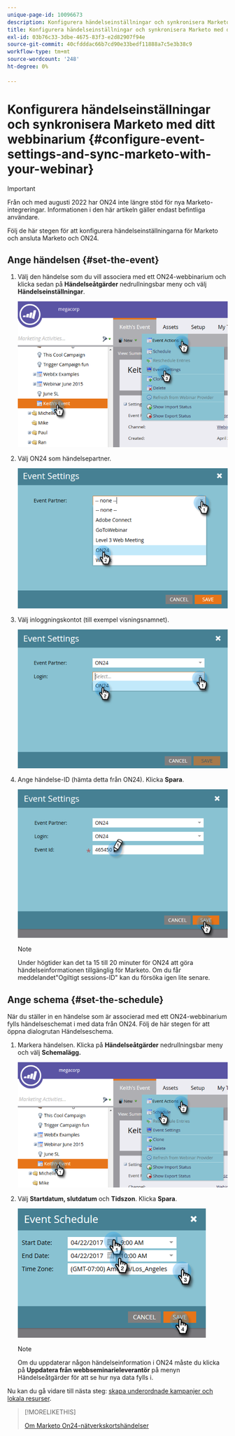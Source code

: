 ```yaml
---
unique-page-id: 10096673
description: Konfigurera händelseinställningar och synkronisera Marketo med ditt webbinarium - Marketo Docs - produktdokumentation
title: Konfigurera händelseinställningar och synkronisera Marketo med ditt webbinarium
exl-id: 03b76c33-3dbe-4675-83f3-e2d82907f94e
source-git-commit: 40cfdddac66b7cd90e33bedf11888a7c5e3b38c9
workflow-type: tm+mt
source-wordcount: '248'
ht-degree: 0%

---
```


# Konfigurera händelseinställningar och synkronisera Marketo med ditt webbinarium {#configure-event-settings-and-sync-marketo-with-your-webinar}

>[!IMPORTANT]
>
>Från och med augusti 2022 har ON24 inte längre stöd för nya Marketo-integreringar. Informationen i den här artikeln gäller endast befintliga användare.

Följ de här stegen för att konfigurera händelseinställningarna för Marketo och ansluta Marketo och ON24.

## Ange händelsen {#set-the-event}

1. Välj den händelse som du vill associera med ett ON24-webbinarium och klicka sedan på **Händelseåtgärder** nedrullningsbar meny och välj **Händelseinställningar**.

   ![](assets/one.png)

1. Välj ON24 som händelsepartner.

   ![](assets/two.png)

1. Välj inloggningskontot (till exempel visningsnamnet).

   ![](assets/three.png)

1. Ange händelse-ID (hämta detta från ON24). Klicka **Spara**.

   ![](assets/four.png)

   >[!NOTE]
   >
   >Under högtider kan det ta 15 till 20 minuter för ON24 att göra händelseinformationen tillgänglig för Marketo. Om du får meddelandet&quot;Ogiltigt sessions-ID&quot; kan du försöka igen lite senare.

## Ange schema {#set-the-schedule}

När du ställer in en händelse som är associerad med ett ON24-webbinarium fylls händelseschemat i med data från ON24. Följ de här stegen för att öppna dialogrutan Händelseschema.

1. Markera händelsen. Klicka på **Händelseåtgärder** nedrullningsbar meny och välj **Schemalägg.**

   ![](assets/five.png)

1. Välj **Startdatum, slutdatum** och **Tidszon**. Klicka **Spara**.

   ![](assets/six-1.png)

   >[!NOTE]
   >
   >Om du uppdaterar någon händelseinformation i ON24 måste du klicka på **Uppdatera från webbseminarieleverantör** på menyn Händelseåtgärder för att se hur nya data fylls i.

Nu kan du gå vidare till nästa steg: [skapa underordnade kampanjer och lokala resurser](/help/marketo/product-docs/demand-generation/events/create-an-event/create-an-event-with-the-marketo-on24-adapter/create-child-campaigns-and-local-assets.md).

>[!MORELIKETHIS]
>
>[Om Marketo On24-nätverkskortshändelser](/help/marketo/product-docs/demand-generation/events/create-an-event/create-an-event-with-the-marketo-on24-adapter/understanding-marketo-on24-adapter-events.md)
